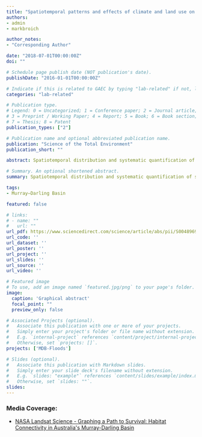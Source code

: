 ```yaml
---
title: "Spatiotemporal patterns and effects of climate and land use on surface water extent dynamics in a dryland region with three decades of Landsat satellite data"
authors:
- admin
- markbroich

author_notes:
- "Corresponding Author"

date: "2018-07-01T00:00:00Z"
doi: ""

# Schedule page publish date (NOT publication's date).
publishDate: "2016-01-01T00:00:00Z"

# Indicate if this is related to GAEC by typing "lab-related" if not, leave blank
categories: "lab-related"

# Publication type.
# Legend: 0 = Uncategorized; 1 = Conference paper; 2 = Journal article;
# 3 = Preprint / Working Paper; 4 = Report; 5 = Book; 6 = Book section;
# 7 = Thesis; 8 = Patent
publication_types: ["2"]

# Publication name and optional abbreviated publication name.
publication: "Science of the Total Environment"
publication_short: ""

abstract: Spatiotemporal distribution and systematic quantification of surface water and their drivers of change are critical. However, quantifying this distribution is challenging due to a lack of spatially explicit and temporally dynamic empirical data of both surface water and its drivers of change at large spatial scales. We focused on one of the largest dryland basins in the world, Australia's Murray-Darling Basin (MDB), recently identified as a global hotspot of water decline. We used a new remotely sensed time-series of surface water extent dynamics (SWD) data to quantify spatiotemporal patterns in surface water across the entire MDB and catchments and to assess natural and anthropogenic drivers of SWD, including climate and historical land use change. We show high intra- and inter-annual dynamics in surface water with a rapid loss during the Millennium Drought, the worst, decade-long drought in SE Australia. We show strong regional and catchment differences in SWD, with the northern basin showing high variability compared to the southern basin which shows a steady decline in surface water. Linear mixed effect models including climate and land-use change variables explained up to 70% variability in SWD with climate being more important in catchments of the northwestern MDB, whereas land-use was important primarily in the central MDB. Increase in fraction of dryland agriculture in a catchment and maximum temperature was negatively related to SWD, whereas precipitation and soil moisture were positively related to SWD. The fact that land-use change was an important explanatory variable of SWD in addition to climate is a significant result as land-use can be managed more effectively whereas climate-mitigation actions can be intractable, with global change scenarios predicting drier conditions for the area followed by a further reduction in surface water availability.

# Summary. An optional shortened abstract.
summary: Spatiotemporal distribution and systematic quantification of surface water and their drivers of change are critical. However, quantifying this distribution is challenging due to a lack of spatially explicit and temporally dynamic empirical data of both surface water and its drivers of change at large spatial scales.

tags:
- Murray–Darling Basin

featured: false

# links:
# - name: ""
#   url: ""
url_pdf: https://www.sciencedirect.com/science/article/abs/pii/S0048969718347466
url_code: ''
url_dataset: ''
url_poster: ''
url_project: ''
url_slides: ''
url_source: ''
url_video: ''

# Featured image
# To use, add an image named `featured.jpg/png` to your page's folder. 
image:
  caption: 'Graphical abstract'
  focal_point: ""
  preview_only: false

# Associated Projects (optional).
#   Associate this publication with one or more of your projects.
#   Simply enter your project's folder or file name without extension.
#   E.g. `internal-project` references `content/project/internal-project/index.md`.
#   Otherwise, set `projects: []`.
projects: ['MDB-Floods']

# Slides (optional).
#   Associate this publication with Markdown slides.
#   Simply enter your slide deck's filename without extension.
#   E.g. `slides: "example"` references `content/slides/example/index.md`.
#   Otherwise, set `slides: ""`.
slides:
---
```


### Media Coverage:
- <a href="https://landsat.gsfc.nasa.gov/article/graphing-a-path-to-survival-habitat-connectivity-in-australias-murray-darling-basin/">NASA Landsat Science - Graphing a Path to Survival: Habitat Connectivity in Australia's Murray-Darling Basin</a>
